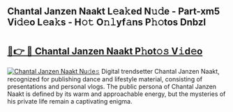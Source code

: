 ## Chantal Janzen Naakt L𝚎a𝚔ed N𝚞𝚍e - Part-xm5 Vi𝚍𝚎o L𝚎a𝚔s - H𝚘𝚝 O𝚗𝚕yf𝚊ns P𝚑𝚘tos Dnbzl

# <h2><a href="http://kfelwl.oniu.top/?m=Chantal+Janzen+Naakt">🔗👉 🔴 Chantal Janzen Naakt P𝚑ot𝚘𝚜 V𝚒d𝚎o</a></h2>

[![Chantal Janzen Naakt Nu𝚍e𝚜](https://i.imgur.com/0qMVB7G.gif)](http://kfelwl.oniu.top/?m=Chantal+Janzen+Naakt)
Digital trendsetter Chantal Janzen Naakt, recognized for publishing dance and lifestyle material, consisting of presentations and personal vlogs. The public persona of Chantal Janzen Naakt is defined by its warm and approachable energy, but the mysteries of his private life remain a captivating enigma.  

